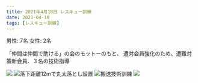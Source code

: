 ```yaml
---
title: 2021年4月18日 レスキュー訓練
date: 2021-04-18
tags: [レスキュー訓練]
---
```


男性: 7名
女性: 2名

「仲間は仲間で助ける」の会のモットーのもと、
遭対会員強化のため、遭難対策新会員、３名の技術指導

![](/2021/04/18/20210418/1.jpg)
![落下距離12mで丸太落とし設置](/2021/04/18/20210418/2.jpg)
![搬送技術訓練](/2021/04/18/20210418/3.jpg)
![](/2021/04/18/20210418/4.jpg)
